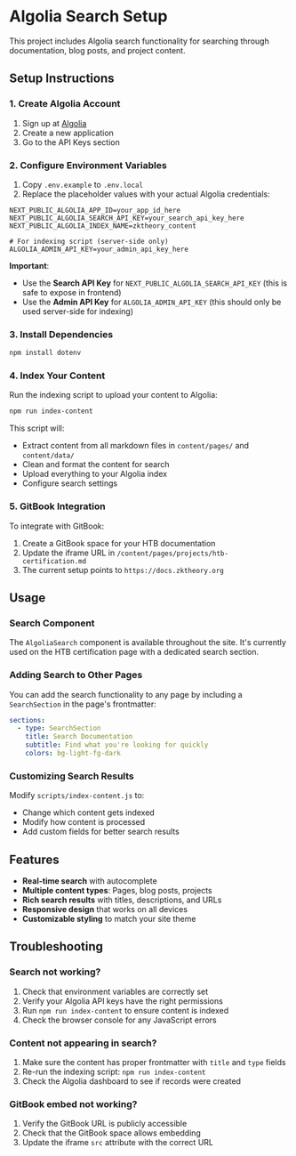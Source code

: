 # Algolia Search Setup

This project includes Algolia search functionality for searching through documentation, blog posts, and project content.

## Setup Instructions

### 1. Create Algolia Account
1. Sign up at [Algolia](https://www.algolia.com/)
2. Create a new application
3. Go to the API Keys section

### 2. Configure Environment Variables
1. Copy `.env.example` to `.env.local`
2. Replace the placeholder values with your actual Algolia credentials:

```env
NEXT_PUBLIC_ALGOLIA_APP_ID=your_app_id_here
NEXT_PUBLIC_ALGOLIA_SEARCH_API_KEY=your_search_api_key_here
NEXT_PUBLIC_ALGOLIA_INDEX_NAME=zktheory_content

# For indexing script (server-side only)
ALGOLIA_ADMIN_API_KEY=your_admin_api_key_here
```

**Important**: 
- Use the **Search API Key** for `NEXT_PUBLIC_ALGOLIA_SEARCH_API_KEY` (this is safe to expose in frontend)
- Use the **Admin API Key** for `ALGOLIA_ADMIN_API_KEY` (this should only be used server-side for indexing)

### 3. Install Dependencies
```bash
npm install dotenv
```

### 4. Index Your Content
Run the indexing script to upload your content to Algolia:

```bash
npm run index-content
```

This script will:
- Extract content from all markdown files in `content/pages/` and `content/data/`
- Clean and format the content for search
- Upload everything to your Algolia index
- Configure search settings

### 5. GitBook Integration

To integrate with GitBook:

1. Create a GitBook space for your HTB documentation
2. Update the iframe URL in `/content/pages/projects/htb-certification.md`
3. The current setup points to `https://docs.zktheory.org`

## Usage

### Search Component
The `AlgoliaSearch` component is available throughout the site. It's currently used on the HTB certification page with a dedicated search section.

### Adding Search to Other Pages
You can add the search functionality to any page by including a `SearchSection` in the page's frontmatter:

```yaml
sections:
  - type: SearchSection
    title: Search Documentation
    subtitle: Find what you're looking for quickly
    colors: bg-light-fg-dark
```

### Customizing Search Results
Modify `scripts/index-content.js` to:
- Change which content gets indexed
- Modify how content is processed
- Add custom fields for better search results

## Features

- **Real-time search** with autocomplete
- **Multiple content types**: Pages, blog posts, projects
- **Rich search results** with titles, descriptions, and URLs
- **Responsive design** that works on all devices
- **Customizable styling** to match your site theme

## Troubleshooting

### Search not working?
1. Check that environment variables are correctly set
2. Verify your Algolia API keys have the right permissions
3. Run `npm run index-content` to ensure content is indexed
4. Check the browser console for any JavaScript errors

### Content not appearing in search?
1. Make sure the content has proper frontmatter with `title` and `type` fields
2. Re-run the indexing script: `npm run index-content`
3. Check the Algolia dashboard to see if records were created

### GitBook embed not working?
1. Verify the GitBook URL is publicly accessible
2. Check that the GitBook space allows embedding
3. Update the iframe `src` attribute with the correct URL
